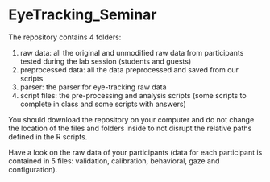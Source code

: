# EyeTracking_Seminar

The repository contains 4 folders:
1) raw data: all the original and unmodified raw data from participants tested during the lab session (students and guests)
2) preprocessed data: all the data preprocessed and saved from our scripts
3) parser: the parser for eye-tracking raw data
4) script files: the pre-processing and analysis scripts (some scripts to complete in class and some scripts with answers)

You should download the repository on your computer and do not change the location of the files and folders inside to not disrupt the relative paths defined in the R scripts.

Have a look on the raw data of your participants (data for each participant is contained in 5 files: validation, calibration, behavioral, gaze and configuration). 

